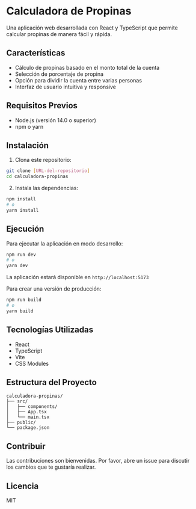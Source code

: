 # Calculadora de Propinas

Una aplicación web desarrollada con React y TypeScript que permite calcular propinas de manera fácil y rápida.

## Características

- Cálculo de propinas basado en el monto total de la cuenta
- Selección de porcentaje de propina
- Opción para dividir la cuenta entre varias personas
- Interfaz de usuario intuitiva y responsive

## Requisitos Previos

- Node.js (versión 14.0 o superior)
- npm o yarn

## Instalación

1. Clona este repositorio:

```bash
git clone [URL-del-repositorio]
cd calculadora-propinas
```

2. Instala las dependencias:

```bash
npm install
# o
yarn install
```

## Ejecución

Para ejecutar la aplicación en modo desarrollo:

```bash
npm run dev
# o
yarn dev
```

La aplicación estará disponible en `http://localhost:5173`

Para crear una versión de producción:

```bash
npm run build
# o
yarn build
```

## Tecnologías Utilizadas

- React
- TypeScript
- Vite
- CSS Modules

## Estructura del Proyecto

```
calculadora-propinas/
├── src/
│   ├── components/
│   ├── App.tsx
│   └── main.tsx
├── public/
└── package.json
```

## Contribuir

Las contribuciones son bienvenidas. Por favor, abre un issue para discutir los cambios que te gustaría realizar.

## Licencia

MIT
